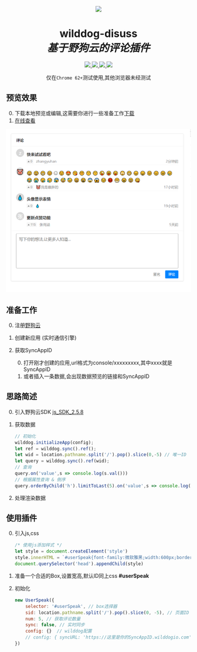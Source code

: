 <div align="center">
  <img width="223" heigth="67" src="https://cdn.wilddog.com/console/images/logoNew-fdaaab5abe.svg">
  <h1>wilddog-disuss<br><em>基于野狗云的评论插件</em></h1>
  <div>
    <a href="https://github.com/zhangyuhan2016/wilddog-discuss/releases">
        <img src="https://img.shields.io/github/release/zhangyuhan2016/wilddog-discuss/all.svg"/>
    </a>
    <a href="https://github.com/zhangyuhan2016/wilddog-discuss/commits/master">
        <img src="https://img.shields.io/github/last-commit/zhangyuhan2016/wilddog-discuss.svg"/>
    </a>
    <a href="#">
        <img src="https://img.shields.io/github/repo-size/zhangyuhan2016/wilddog-discuss.svg"/>
    </a>
    <a href="#">
        <img src="https://img.shields.io/badge/chrome-62+-green.svg">
    </a>
  </div>

  <p>仅在<code>Chrome 62+</code>测试使用,其他浏览器未经测试</p>
</div>

## 预览效果
0. 下载本地预览或编辑,这需要你进行一些准备工作[下载](https://github.com/zhangyuhan2016/wilddog-discuss/releases/download/v0.0.2/open.html)
1. [在线查看](https://zhangyuhan2016.github.io/article/new-blog.html)

![demo](./demo.png)

## 准备工作
0.  注册[野狗云](https://www.wilddog.com)
1.  创建新应用 (实时通信引擎)
2.  获取SyncAppID

    0.  打开刚才创建的应用,url格式为console/xxxxxxxxx,其中xxxx就是SyncAppID
    1.  或者插入一条数据,会出现数据预览的链接和SyncAppID

## 思路简述
0.  引入野狗云SDK [js_SDK_2.5.8](https://cdn.wilddog.com/sdk/js/2.5.8/wilddog.js)
1.  获取数据
    
    ```javascript
    // 初始化
    wilddog.initializeApp(config);
    let ref = wilddog.sync().ref();
    let wid = location.pathname.split('/').pop().slice(0,-5) // 唯一ID
    let query = wilddog.sync().ref(wid);
    // 查询
    query.on('value',s => console.log(s.val()))
    // 根据属性查询 & 倒序
    query.orderByChild('h').limitToLast(5).on('value',s => console.log(s.val()))
    ```
2.  处理渲染数据   

## 使用插件
0.  引入js,css
    
    ```javascript
    /* 使用js添加样式 */
    let style = document.createElement('style')
    style.innerHTML = `#userSpeak{font-family:微软雅黑;width:600px;border:1px solid #ebebeb;box-shadow:0 1px 3px rgba(26,26,26,0.1);background:#fff;margin-top:12px;overflow:visible;border-radius:4px}#userSpeak .title{font-size:15px;font-weight:600;color:#1a1a1a;height:50px;line-height:50px;padding:0 20px;box-sizing:border-box;border-bottom:1px solid #f6f6f6}#userSpeak .note{width:600px;display:flex;flex-direction:row;align-items:flex-start;padding:10px 20px 0 20px;box-sizing:border-box}#userSpeak .note .head-img{width:32px;height:32px;min-width:32px;min-height:32px;border-radius:50%;background-color:#d8d8d8;line-height:32px;font-size:20px;text-align:center;color:white;margin-right:10px}#userSpeak .note .con-box{flex:1;display:flex;flex-direction:column;font-size:14px;color:#909090;line-height:28px;border-bottom:1px solid #f5f5f5;padding-top:8px;box-sizing:border-box}#userSpeak .note .con-box>strong{font-style:normal;color:#333;font-size:16px}#userSpeak .note .con-box .info{display:flex;flex-direction:row;align-items:center}#userSpeak .note .con-box .info>button{border:none;padding:0 4px;box-sizing:border-box;height:18px;position:relative;outline:none;text-indent:11px;line-height:18px;color:#909090;background:rgba(242,242,242,0.8);cursor:pointer}#userSpeak .note .con-box .info>button.ac{color:#007fff;pointer-events:none;background-color:rgba(0,127,255,0.1)}#userSpeak .note .con-box .info>button.ac::after{border-bottom:6px solid #007fff}#userSpeak .note .con-box .info>button::after{content:"";width:0;height:0;border-left:4px solid transparent;border-right:4px solid transparent;border-bottom:6px solid #909090;position:absolute;left:4px;top:6px}#userSpeak .note .con-box .info>em{font-style:normal;margin-left:0.8em}#userSpeak .note .con-box .info>time{flex:1;text-align:right}#userSpeak .note:last-child>.con-box{border-bottom:none}#userSpeak .speak{width:600px;display:flex;flex-direction:column;padding:10px 20px;box-sizing:border-box;border-top:1px solid #f6f6f6;margin-top:10px}#userSpeak .speak>textarea{resize:none;outline-color:#0084ff;box-shadow:none;background-color:#fff;box-sizing:border-box;height:5em;border-radius:4px;padding:10px;color:#333;font-size:16px;height:140px;overflow-y:hidden;line-height:24px;font-family:微软雅黑}#userSpeak .speak .name{width:100%;display:flex;flex-direction:row;align-items:center;justify-content:flex-end;margin-top:8px}#userSpeak .speak .name>input{outline-color:#909090;border:none;height:30px;padding:4px 10px;font-size:14px;background:#fff;box-sizing:border-box;width:8em;text-align:right;margin-right:10px;color:#909090}#userSpeak .speak .name>button{outline:none;color:#fff;background-color:#0084ff;padding:0 12px;line-height:30px;text-align:center;cursor:pointer;border:1px solid #0084ff;border-radius:3px;box-sizing:border-box}#userSpeak .speak .name>button:hover{border-color:#0077e6;background-color:#0077e6}#userSpeak .speak .name>button.ac{background:#d8d8d8;border-color:#d8d8d8;cursor:no-drop}`
    document.querySelector('head').appendChild(style)
    ```
1.  准备一个合适的Box,设置宽高,默认ID同上css **#userSpeak**
2.  初始化
    
    ```javascript
    new UserSpeak({
        selector: '#userSpeak', // box选择器
        sid: location.pathname.split('/').pop().slice(0, -5), // 页面ID
        num: 5, // 获取评论数量
        sync: false, // 实时同步
        config: {}  // wilddog配置
        // config: { syncURL: 'https://这里是你的SyncAppID.wilddogio.com' }
    })
    ```
